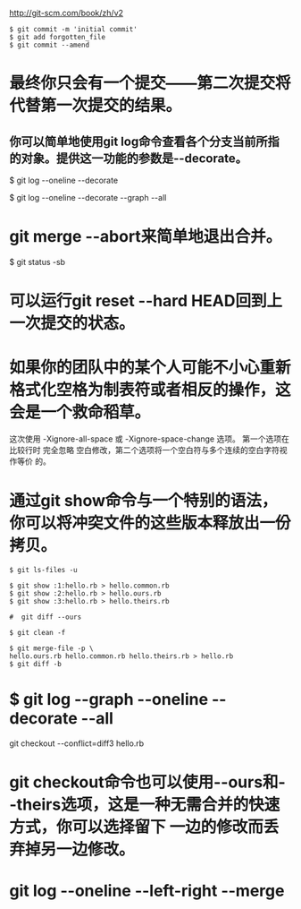 http://git-scm.com/book/zh/v2
```git
$ git commit -m 'initial commit' 
$ git add forgotten_file
$ git commit --amend
```
# 最终你只会有一个提交——第二次提交将代替第一次提交的结果。

## 你可以简单地使用git log命令查看各个分支当前所指的对象。提供这一功能的参数是--decorate。
$ git log --oneline --decorate

$ git log --oneline --decorate --graph --all

# git merge --abort来简单地退出合并。
$ git status -sb

# 可以运行git reset --hard HEAD回到上一次提交的状态。

# 如果你的团队中的某个人可能不小心重新格式化空格为制表符或者相反的操作，这会是一个救命稻草。
这次使用 -Xignore-all-space 或 -Xignore-space-change 选项。 第一个选项在比较行时 完全忽略 空白修改，第二个选项将一个空白符与多个连续的空白字符视作等价 的。

# 通过git show命令与一个特别的语法，你可以将冲突文件的这些版本释放出一份拷贝。
```git
$ git ls-files -u

$ git show :1:hello.rb > hello.common.rb 
$ git show :2:hello.rb > hello.ours.rb
$ git show :3:hello.rb > hello.theirs.rb

#  git diff --ours

$ git clean -f

$ git merge-file -p \
hello.ours.rb hello.common.rb hello.theirs.rb > hello.rb
$ git diff -b

```

# $ git log --graph --oneline --decorate --all

git checkout --conflict=diff3 hello.rb

# git checkout命令也可以使用--ours和--theirs选项，这是一种无需合并的快速方式，你可以选择留下 一边的修改而丢弃掉另一边修改。

#  git log --oneline --left-right --merge 


 
